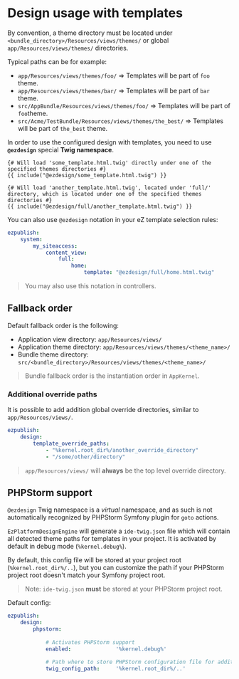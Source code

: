 # Design usage with templates

By convention, a theme directory must be located under `<bundle_directory>/Resources/views/themes/` or global
`app/Resources/views/themes/` directories.

Typical paths can be for example:
* `app/Resources/views/themes/foo/` => Templates will be part of `foo` theme.
* `app/Resources/views/themes/bar/` => Templates will be part of `bar` theme.
* `src/AppBundle/Resources/views/themes/foo/` => Templates will be part of `foo`theme.
* `src/Acme/TestBundle/Resources/views/themes/the_best/` => Templates will be part of `the_best` theme.

In order to use the configured design with templates, you need to use **`@ezdesign`** special **Twig namespace**.

```jinja
{# Will load 'some_template.html.twig' directly under one of the specified themes directories #}
{{ include("@ezdesign/some_template.html.twig") }}

{# Will load 'another_template.html.twig', located under 'full/' directory, which is located under one of the specified themes directories #}
{{ include("@ezdesign/full/another_template.html.twig") }}
```

You can also use `@ezdesign` notation in your eZ template selection rules:

```yaml
ezpublish:
    system:
        my_siteaccess:
            content_view:
                full:
                    home:
                        template: "@ezdesign/full/home.html.twig"
```

> You may also use this notation in controllers.

## Fallback order
Default fallback order is the following:
* Application view directory: `app/Resources/views/`
* Application theme directory: `app/Resources/views/themes/<theme_name>/`
* Bundle theme directory: `src/<bundle_directory>/Resources/views/themes/<theme_name>/`

> Bundle fallback order is the instantiation order in `AppKernel`.

### Additional override paths
It is possible to add addition global override directories, similar to `app/Resources/views/`.

```yaml
ezpublish:
    design:
        template_override_paths:
            - "%kernel.root_dir%/another_override_directory"
            - "/some/other/directory"
```

> `app/Resources/views/` will **always** be the top level override directory.

## PHPStorm support
`@ezdesign` Twig namespace is a *virtual* namespace, and as such is not automatically recognized by PHPStorm Symfony plugin 
for `goto` actions.

`EzPlatformDesignEngine` will generate a `ide-twig.json` file which will contain all detected theme paths for templates in your project.
It is activated by default in debug mode (`%kernel.debug%`).

By default, this config file will be stored at your project root (`%kernel.root_dir%/..`), but you can customize the path 
if your PHPStorm project root doesn't match your Symfony project root.

> Note: `ide-twig.json` **must** be stored at your PHPStorm project root.

Default config:
```yaml
ezpublish:
    design:
        phpstorm:
    
            # Activates PHPStorm support
            enabled:              '%kernel.debug%'
    
            # Path where to store PHPStorm configuration file for additional Twig namespaces (ide-twig.json).
            twig_config_path:     '%kernel.root_dir%/..'
```

